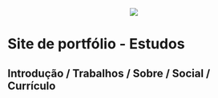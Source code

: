<div align="center">
	<p>
		<a href="https://jowslive.github.io/jows/"><img src="https://i.imgur.com/TsYhreg.png" /></a>
	</p>
</div>

# Site de portfólio - Estudos

## Introdução / Trabalhos / Sobre / Social / Currículo
